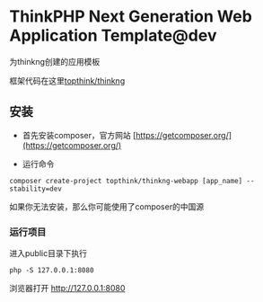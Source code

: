 ﻿ThinkPHP Next Generation Web Application Template@dev
===============

为thinkng创建的应用模板

框架代码在这里[topthink/thinkng](https://github.com/top-think/thinkng)

## 安装

- 首先安装composer，官方网站 [https://getcomposer.org/](https://getcomposer.org/)

- 运行命令 
```
composer create-project topthink/thinkng-webapp [app_name] --stability=dev
```

如果你无法安装，那么你可能使用了composer的中国源

### 运行项目

进入public目录下执行
```
php -S 127.0.0.1:8080
```

浏览器打开 http://127.0.0.1:8080